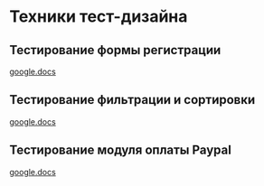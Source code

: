 # Техники тест-дизайна

## Тестирование формы регистрации
[google.docs](https://docs.google.com/spreadsheets/d/1nNmjxCsZ1QMBHuXBPoDLIvy_5mt0AGsNOWxxM9qVWuk/edit?gid=0#gid=0)

## Тестирование фильтрации и сортировки
[google.docs](https://docs.google.com/spreadsheets/d/1_DaT281_OYIXLMPYZhEZ-MlpdLVz2aZzpB7IvO6VOts/edit?gid=0#gid=0)

## Тестирование модуля оплаты Paypal
[google.docs](https://docs.google.com/spreadsheets/d/1B8Wksma3t_Qmf_LJLKc1HwuXW5jIIILt0VnTfdyph2o/edit?gid=0#gid=0)
